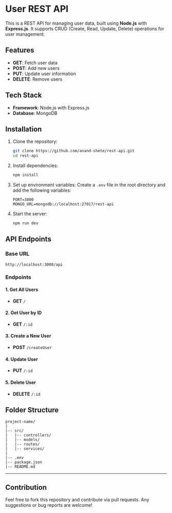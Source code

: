 # User REST API

This is a REST API for managing user data, built using **Node.js** with **Express.js**. It supports CRUD (Create, Read, Update, Delete) operations for user management.


## Features
- **GET**: Fetch user data
- **POST**: Add new users
- **PUT**: Update user information
- **DELETE**: Remove users


## Tech Stack
- **Framework**: Node.js with Express.js
- **Database**: MongoDB 


## Installation

1. Clone the repository:
    ```bash
    git clone https://github.com/anand-shete/rest-api.git
    cd rest-api
    ```

2. Install dependencies:
    ```bash
    npm install
    ```

3. Set up environment variables:
    Create a `.env` file in the root directory and add the following variables:
    ```env
    PORT=3000
    MONGO_URL=mongodb://localhost:27017/rest-api
    ```

4. Start the server:
    ```bash
    npm run dev
    ```


## API Endpoints

### **Base URL**
```
http://localhost:3000/api
```

### **Endpoints**

#### 1. **Get All Users**
- **GET** `/`

#### 2. **Get User by ID**
- **GET** `/:id`

#### 3. **Create a New User**
- **POST** `/createUser`

#### 4. **Update User**
- **PUT** `/:id`

#### 5. **Delete User**
- **DELETE** `/:id`


## Folder Structure
```
project-name/
|
|-- src/
|   |-- controllers/
|   |-- models/
|   |-- routes/
|   |-- services/
|
|-- .env
|-- package.json
|-- README.md
```

---

## Contribution
Feel free to fork this repository and contribute via pull requests. Any suggestions or bug reports are welcome!
